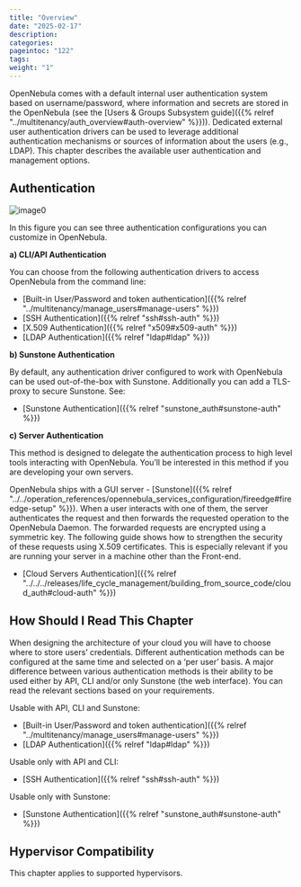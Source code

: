 ```yaml
---
title: "Overview"
date: "2025-02-17"
description:
categories:
pageintoc: "122"
tags:
weight: "1"
---
```


<a id="external-auth"></a>

<!--# Overview -->

OpenNebula comes with a default internal user authentication system based on username/password, where information and secrets are stored in the OpenNebula (see the [Users & Groups Subsystem guide]({{% relref "../multitenancy/auth_overview#auth-overview" %}})). Dedicated external user authentication drivers can be used to leverage additional authentication mechanisms or sources of information about the users (e.g., LDAP). This chapter describes the available user authentication and management options.

## Authentication

![image0](/images/auth_options_350.png)

In this figure you can see three authentication configurations you can customize in OpenNebula.

**a) CLI/API Authentication**

You can choose from the following authentication drivers to access OpenNebula from the command line:

- [Built-in User/Password and token authentication]({{% relref "../multitenancy/manage_users#manage-users" %}})
- [SSH Authentication]({{% relref "ssh#ssh-auth" %}})
- [X.509 Authentication]({{% relref "x509#x509-auth" %}})
- [LDAP Authentication]({{% relref "ldap#ldap" %}})

**b) Sunstone Authentication**

By default, any authentication driver configured to work with OpenNebula can be used out-of-the-box with Sunstone. Additionally you can add a TLS-proxy to secure Sunstone. See:

- [Sunstone Authentication]({{% relref "sunstone_auth#sunstone-auth" %}})

**c) Server Authentication**

This method is designed to delegate the authentication process to high level tools interacting with OpenNebula. You’ll be interested in this method if you are developing your own servers.

OpenNebula ships with a GUI server - [Sunstone]({{% relref "../../operation_references/opennebula_services_configuration/fireedge#fireedge-setup" %}}). When a user interacts with one of them, the server authenticates the request and then forwards the requested operation to the OpenNebula Daemon. The forwarded requests are encrypted using a symmetric key. The following guide shows how to strengthen the security of these requests using X.509 certificates. This is especially relevant if you are running your server in a machine other than the Front-end.

- [Cloud Servers Authentication]({{% relref "../../../releases/life_cycle_management/building_from_source_code/cloud_auth#cloud-auth" %}})

## How Should I Read This Chapter

When designing the architecture of your cloud you will have to choose where to store users’ credentials. Different authentication methods can be configured at the same time and selected on a ‘per user’ basis. A major difference between various authentication methods is their ability to be used either by API, CLI and/or only Sunstone (the web interface). You can read the relevant sections based on your requirements.

Usable with API, CLI and Sunstone:

* [Built-in User/Password and token authentication]({{% relref "../multitenancy/manage_users#manage-users" %}})
* [LDAP Authentication]({{% relref "ldap#ldap" %}})

Usable only with API and CLI:

* [SSH Authentication]({{% relref "ssh#ssh-auth" %}})

Usable only with Sunstone:

* [Sunstone Authentication]({{% relref "sunstone_auth#sunstone-auth" %}})

## Hypervisor Compatibility

This chapter applies to supported hypervisors.
